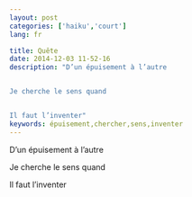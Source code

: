 ```yaml
---
layout: post
categories: ['haiku','court']
lang: fr

title: Quête
date: 2014-12-03 11-52-16
description: "D’un épuisement à l’autre


Je cherche le sens quand


Il faut l’inventer"
keywords: épuisement,chercher,sens,inventer
---
```

D’un épuisement à l’autre

Je cherche le sens quand

Il faut l’inventer
